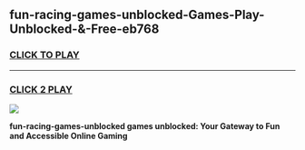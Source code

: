 
## fun-racing-games-unblocked-Games-Play-Unblocked-&-Free-eb768
<h3>
<a href="https://premium76.site?title=fun-racing-games-unblocked&ref=24A">CLICK TO PLAY</a></h3>
<hr>

<h3>
<a href="https://premium76.site?title=fun-racing-games-unblocked&ref=24A">CLICK 2 PLAY</a>
  
</h3>

<a href="https://premium76.site?title=fun-racing-games-unblocked&ref=24A"><img src="https://clearcache.store/games.png"></a>


**fun-racing-games-unblocked games unblocked: Your Gateway to Fun and Accessible Online Gaming**
